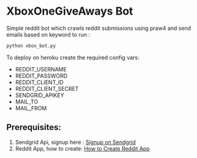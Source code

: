 # XboxOneGiveAways Bot

Simple reddit bot which crawls reddit submissions using praw4 and send emails based on keyword
to run : 
```python
python xbox_bot.py
```

To deploy on heroku create the required config vars:
* REDDIT_USERNAME
* REDDIT_PASSWORD
* REDDIT_CLIENT_ID
* REDDIT_CLIENT_SECRET
* SENDGRID_APIKEY
* MAIL_TO
* MAIL_FROM

## Prerequisites:
1. Sendgrid Api, signup here : [Signup on Sendgrid](https://app.sendgrid.com/signup)
2. Reddit App, how to create: [How to Create Reddit App](https://ssl.reddit.com/prefs/apps/)